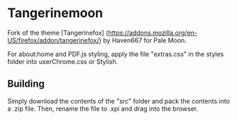 # Tangerinemoon
Fork of the theme [Tangerinefox] (https://addons.mozilla.org/en-US/firefox/addon/tangerinefox/) by Haven667 for Pale Moon.

For about:home and PDF.js styling, apply the file "extras.css" in the styles folder into userChrome.css or Stylish.

## Building
Simply download the contents of the "src" folder  and pack the contents into a .zip file. Then, rename the file to .xpi and drag into the browser.
